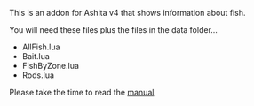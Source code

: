 This is an addon for Ashita v4 that shows information about fish.

You will need these files plus the files in the data folder...

- AllFish.lua
- Bait.lua
- FishByZone.lua
- Rods.lua

Please take the time to read the [manual](./Manual/UserGuide.MD)
